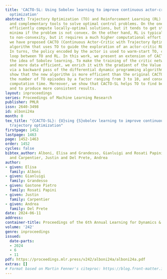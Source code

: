 ```yaml
---
title: 'CACTO-SL: Using Sobolev learning to improve continuous actor-critic with trajectory
  optimization'
abstract: Trajectory Optimization (TO) and Reinforcement Learning (RL) are powerful
  and complementary tools to solve optimal control problems. On the one hand, TO can
  efficiently compute locally-optimal solutions, but it tends to get stuck in local
  minima if the problem is not convex. On the other hand, RL is typically less sensitive
  to non-convexity, but it requires a much higher computational effort. Recently,
  we have proposed CACTO (Continuous Actor-Critic with Trajectory Optimization), an
  algorithm that uses TO to guide the exploration of an actor-critic RL algorithm.
  In turns, the policy encoded by the actor is used to warm-start TO, closing the
  loop between TO and RL. In this work, we present an extension of CACTO exploiting
  the idea of Sobolev learning. To make the training of the critic network faster
  and more data efficient, we enrich it with the gradient of the Value function, computed
  via a backward pass of the differential dynamic programming algorithm. Our results
  show that the new algorithm is more efficient than the original CACTO, reducing
  the number of TO episodes by a factor ranging from 3 to 10, and consequently the
  computation time. Moreover, we show that CACTO-SL helps TO to find better minima
  and to produce more consistent results.
layout: inproceedings
series: Proceedings of Machine Learning Research
publisher: PMLR
issn: 2640-3498
id: alboni24a
month: 0
tex_title: "{CACTO-SL}: {U}sing {S}obolev learning to improve continuous actor-critic with
  trajectory optimization"
firstpage: 1452
lastpage: 1463
page: 1452-1463
order: 1452
cycles: false
bibtex_author: Alboni, Elisa and Grandesso, Gianluigi and Rosati Papini, Gastone Pietro
  and Carpentier, Justin and Del Prete, Andrea
author:
- given: Elisa
  family: Alboni
- given: Gianluigi
  family: Grandesso
- given: Gastone Pietro
  family: Rosati Papini
- given: Justin
  family: Carpentier
- given: Andrea
  family: Del Prete
date: 2024-06-11
address:
container-title: Proceedings of the 6th Annual Learning for Dynamics & Control Conference
volume: '242'
genre: inproceedings
issued:
  date-parts:
  - 2024
  - 6
  - 11
pdf: https://proceedings.mlr.press/v242/alboni24a/alboni24a.pdf
extras: []
# Format based on Martin Fenner's citeproc: https://blog.front-matter.io/posts/citeproc-yaml-for-bibliographies/
---
```

